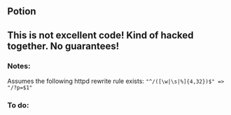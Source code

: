 ## Potion

## This is not excellent code! Kind of hacked together. No guarantees!

### Notes:
Assumes the following httpd rewrite rule exists: 
`"^/([\w|\s|%]{4,32})$" => "/?p=$1"`

### To do:
